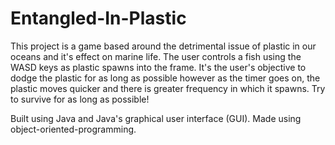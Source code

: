 # Entangled-In-Plastic

This project is a game based around the detrimental issue of plastic in our oceans and it's effect on marine life. The user controls a fish using the WASD keys as plastic spawns into the frame. It's the user's objective to dodge the plastic for as long as possible however as the timer goes on, the plastic moves quicker and there is greater frequency in which it spawns. Try to survive for as long as possible! 

Built using Java and Java's graphical user interface (GUI). Made using object-oriented-programming.
